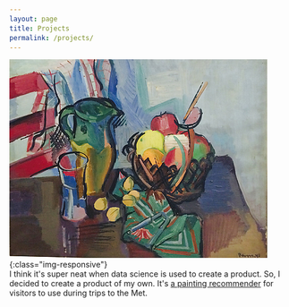 ```yaml
---
layout: page
title: Projects
permalink: /projects/ 
---
```


![painting1](https://github.com/cchen181/cchen181.github.io/blob/master/images/painting.jpg){:class="img-responsive"}  
I think it's super neat when data science is used to create a product. So, I decided to create a product of my own. It's [a painting recommender](https://github.com/cchen181/painting_recommender_for_Met) for visitors to use during trips to the Met.
